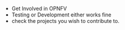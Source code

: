 * Get Involved in OPNFV
* Testing or Development either works fine
* check the projects you wish to contribute to.


